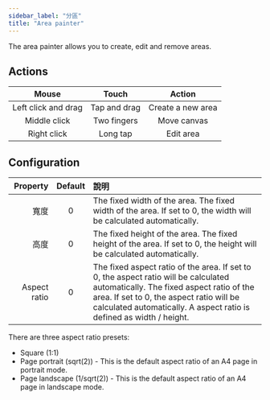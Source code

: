 ```yaml
---
sidebar_label: "分區"
title: "Area painter"
---
```


The area painter allows you to create, edit and remove areas.

## Actions

|        Mouse        |    Touch     |      Action       |
|:-------------------:|:------------:|:-----------------:|
| Left click and drag | Tap and drag | Create a new area |
|    Middle click     | Two fingers  |    Move canvas    |
|     Right click     |   Long tap   |     Edit area     |

## Configuration

|     Property | Default | 說明                                                                                                                                                                                                                                                   |
| ------------:|:-------:|:---------------------------------------------------------------------------------------------------------------------------------------------------------------------------------------------------------------------------------------------------- |
|           寬度 |    0    | The fixed width of the area. The fixed width of the area. If set to 0, the width will be calculated automatically.                                                                                                                                   |
|           高度 |    0    | The fixed height of the area. The fixed height of the area. If set to 0, the height will be calculated automatically.                                                                                                                                |
| Aspect ratio |    0    | The fixed aspect ratio of the area. If set to 0, the aspect ratio will be calculated automatically. The fixed aspect ratio of the area. If set to 0, the aspect ratio will be calculated automatically. A aspect ratio is defined as width / height. |

There are three aspect ratio presets:

* Square (1:1)
* Page portrait (sqrt(2)) - This is the default aspect ratio of an A4 page in portrait mode.
* Page landscape (1/sqrt(2)) - This is the default aspect ratio of an A4 page in landscape mode.
